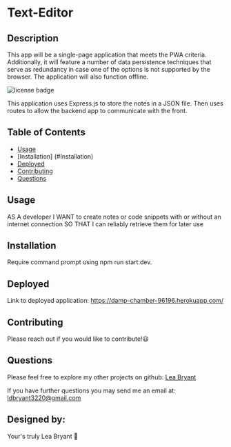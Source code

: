 # Text-Editor
## Description
This app will be a single-page application that meets the PWA criteria. Additionally, it will feature a number of data persistence techniques that serve as redundancy in case one of the options is not supported by the browser. The application will also function offline.

  ![license badge](https://img.shields.io/badge/license-MIT-red.svg)



This application uses Express.js to store the notes in a JSON file. Then uses routes to allow the backend app to communicate with the front.

## Table of Contents
- [Usage](#usage)
- [Installation] (#Installation)
- [Deployed](#deployed)
- [Contributing](#contributing)
- [Questions](#questions)


## Usage

AS A developer
I WANT to create notes or code snippets with or without an internet connection
SO THAT I can reliably retrieve them for later use

## Installation

Require command prompt using npm run start:dev.

## Deployed

Link to deployed application: https://damp-chamber-96196.herokuapp.com/

## Contributing

Please reach out if you would like to contribute!😃

## Questions

Please feel free to explore my other projects on github: [Lea Bryant](https://www.github.com/LeaBryant)

If you have further questions you may send me an email at: ldbryant3220@gmail.com

## Designed by:
Your's truly Lea Bryant 🦄